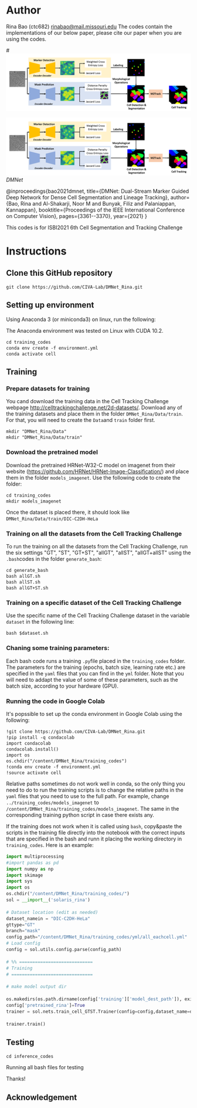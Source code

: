 # Author
Rina Bao (ctc682)
rinabao@mail.missouri.edu
The codes contain the implementations of our below paper, please cite our paper when you are using the codes.


#![Alt text](/paperimages/workflow.png "DMNet")

<p>
    <img src="/paperimages/workflow.png" alt>
    <em>DMNet</em>
</p>




@inproceedings{bao2021dmnet,
  title={DMNet: Dual-Stream Marker Guided Deep Network for Dense Cell Segmentation and Lineage Tracking},
  author={Bao, Rina and Al-Shakarji, Noor M and Bunyak, Filiz and Palaniappan, Kannappan},
  booktitle={Proceedings of the IEEE International Conference on Computer Vision},
  pages={3361--3370},
  year={2021}
}

This codes is for ISBI2021 6th Cell Segmentation and Tracking Challenge

# Instructions

## Clone this GitHub repository

```shell
git clone https://github.com/CIVA-Lab/DMNet_Rina.git
```

## Setting up environment

Using Anaconda 3 (or miniconda3) on linux, run the following:

The Anaconda environment was tested on Linux with CUDA 10.2.

```shell
cd training_codes
conda env create -f environment.yml
conda activate cell
```


## Training
 
### Prepare datasets for training

You cand download the training data in the Cell Tracking Challenge webpage http://celltrackingchallenge.net/2d-datasets/.
Download any of the training datasets and place them in the folder `DMNet_Rina/Data/train`. For that, you will need to create the `Data`and `train` folder first.

```shell
mkdir "DMNet_Rina/Data"
mkdir "DMNet_Rina/Data/train"
```

### Download the pretrained model
Download the pretrained HRNet-W32-C model on imagenet from their website (https://github.com/HRNet/HRNet-Image-Classification/) and place them in the folder `models_imagenet`. Use the following code to create the folder:

```shell
cd training_codes
mkdir models_imagenet
```
Once the dataset is placed there, it should look like `DMNet_Rina/Data/train/DIC-C2DH-HeLa`

### Training on all the datasets from the Cell Tracking Challenge
To run the training on all the datasets from the Cell Tracking Challenge, run the six settings "GT", "ST", "GT+ST", "allGT", "allST", "allGT+allST" using the `.bash`codes in the folder `generate_bash`:

```shell
cd generate_bash
bash allGT.sh
bash allST.sh
bash allGT+ST.sh
```
### Training on a specific dataset of the Cell Tracking Challenge

Use the specific name of the Cell Tracking Challenge dataset in the variable `dataset` in the following line:

```shell
bash $dataset.sh
```

### Chaning some training parameters:
Each bash code runs a training `.py`file placed in the `training_codes` folder. The parameters for the training (epochs, batch size, learning rate etc.) are specified in the `yaml` files that you can find in the `yml` folder. Note that you will need to addapt the value of some of these parameters, such as the batch size, according to your hardware (GPU).

### Running the code in Google Colab

It's popssible to set up the conda environment in Google Colab using the following:

```shell
!git clone https://github.com/CIVA-Lab/DMNet_Rina.git
!pip install -q condacolab
import condacolab
condacolab.install()
import os
os.chdir("/content/DMNet_Rina/training_codes")
!conda env create -f environment.yml
!source activate cell
```

Relative paths sometimes do not work well in conda, so the only thing you need to do to run the training scripts is to change the relative paths in the `yaml` files that you need to use to the full path. For example, change `../training_codes/models_imagenet` to `/content/DMNet_Rina/training_codes/models_imagenet`.
The same in the corresponding training python script in case there exists any. 

If the training does not work when it is called using `bash`, copy&paste the scripts in the training file directly into the notebook with the correct inputs that are specified in the bash and runn it placing the working directory in `training_codes`. Here is an example:

```python
import multiprocessing
#import pandas as pd
import numpy as np
import skimage
import sys
import os
os.chdir("/content/DMNet_Rina/training_codes/")
sol = __import__('solaris_rina')

# Dataset location (edit as needed)
dataset_namein = "DIC-C2DH-HeLa"
gttype="GT"
branch="mask"
config_path="/content/DMNet_Rina/training_codes/yml/all_eachcell.yml"
# Load config
config = sol.utils.config.parse(config_path)

# %% ============================
# Training
# ===============================

# make model output dir

os.makedirs(os.path.dirname(config['training']['model_dest_path']), exist_ok=True)
config['pretrained_rina']=True
trainer = sol.nets.train_cell_GTST.Trainer(config=config,dataset_name=dataset_namein,branch=branch,GT=gttype)

trainer.train()
```

## Testing

```shell
cd inference_codes
```

Running all bash files for testing


Thanks!


## Acknowledgement




